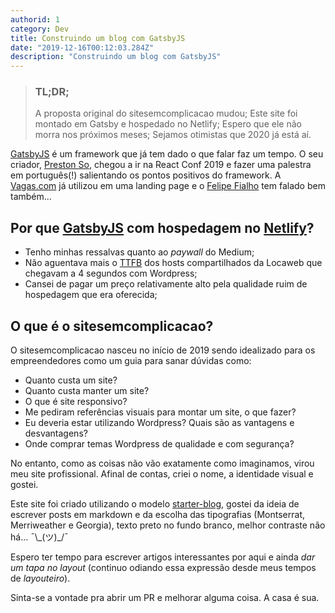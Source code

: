```yaml
---
authorid: 1
category: Dev
title: Construindo um blog com GatsbyJS
date: "2019-12-16T00:12:03.284Z"
description: "Construindo um blog com GatsbyJS"
---
```


> ### TL;DR;
> A proposta original do sitesemcomplicacao mudou; Este site foi montado em Gatsby e hospedado no Netlify; Espero que ele não morra nos próximos meses; Sejamos otimistas que 2020 já está aí.

[GatsbyJS](https://www.gatsbyjs.org/) é um framework que já tem dado o que falar faz um tempo.
O seu criador, [Preston So](https://preston.so/), chegou a ir na React Conf 2019 e fazer uma palestra em português(!) salientando os pontos positivos do framework.
A [Vagas.com](https://www.vagas.com.br/) já utilizou em uma landing page e o [Felipe Fialho](https://github.com/felipefialho/felipefialho.com) tem falado bem também...

## Por que [GatsbyJS](https://www.gatsbyjs.org/) com hospedagem no [Netlify](https://www.netlify.com/)?

- Tenho minhas ressalvas quanto ao _paywall_ do Medium;
- Não aguentava mais o [TTFB](/time-to-first-byte) dos hosts compartilhados da Locaweb que chegavam a 4 segundos com Wordpress;
- Cansei de pagar um preço relativamente alto pela qualidade ruim de hospedagem que era oferecida;

## O que é o sitesemcomplicacao?

O sitesemcomplicacao nasceu no início de 2019 sendo idealizado para os empreendedores como um guia para sanar dúvidas como:

- Quanto custa um site?
- Quanto custa manter um site?
- O que é site responsivo?
- Me pediram referências visuais para montar um site, o que fazer?
- Eu deveria estar utilizando Wordpress? Quais são as vantagens e desvantagens?
- Onde comprar temas Wordpress de qualidade e com segurança?

No entanto, como as coisas não vão exatamente como imaginamos, virou meu site profissional.
Afinal de contas, criei o nome, a identidade visual e gostei.

Este site foi criado utilizando o modelo [starter-blog](https://gatsby-starter-blog-demo.netlify.com/), gostei da ideia de escrever posts em markdown e da escolha das tipografias (Montserrat, Merriweather e Georgia), texto preto no fundo branco, melhor contraste não há... ¯\\\_(ツ)_/¯  

Espero ter tempo para escrever artigos interessantes por aqui e ainda _dar um tapa no layout_ (continuo odiando essa expressão desde meus tempos de _layouteiro_).

Sinta-se a vontade pra abrir um PR e melhorar alguma coisa. A casa é sua.